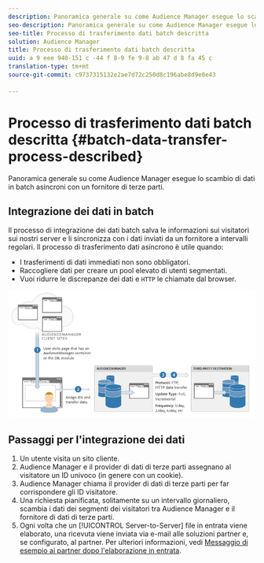 ```yaml
---
description: Panoramica generale su come Audience Manager esegue lo scambio di dati in batch asincroni con un fornitore di terze parti.
seo-description: Panoramica generale su come Audience Manager esegue lo scambio di dati in batch asincroni con un fornitore di terze parti.
seo-title: Processo di trasferimento dati batch descritta
solution: Audience Manager
title: Processo di trasferimento dati batch descritta
uuid: a 9 eee 940-151 c -44 f 8-9 fe 9-8 ab 47 d 8 fa 45 c
translation-type: tm+mt
source-git-commit: c9737315132e2ae7d72c250d8c196abe8d9e0e43

---
```



# Processo di trasferimento dati batch descritta {#batch-data-transfer-process-described}

Panoramica generale su come Audience Manager esegue lo scambio di dati in batch asincroni con un fornitore di terze parti.

## Integrazione dei dati in batch

<!-- c_async.xml -->

Il processo di integrazione dei dati batch salva le informazioni sui visitatori sui nostri server e li sincronizza con i dati inviati da un fornitore a intervalli regolari. Il processo di trasferimento dati asincrono è utile quando:

* I trasferimenti di dati immediati non sono obbligatori.
* Raccogliere dati per creare un pool elevato di utenti segmentati.
* Vuoi ridurre le discrepanze dei dati e `HTTP` le chiamate dal browser.

![](assets/s2s_70.png)

## Passaggi per l&#39;integrazione dei dati

1. Un utente visita un sito cliente.
1. Audience Manager e il provider di dati di terze parti assegnano al visitatore un ID univoco (in genere con un cookie).
1. Audience Manager chiama il provider di dati di terze parti per far corrispondere gli ID visitatore.
1. Una richiesta pianificata, solitamente su un intervallo giornaliero, scambia i dati dei segmenti dei visitatori tra Audience Manager e il fornitore di dati di terze parti.
1. Ogni volta che un [!UICONTROL Server-to-Server] file in entrata viene elaborato, una ricevuta viene inviata via e-mail alle soluzioni partner e, se configurato, al partner. Per ulteriori informazioni, vedi [Messaggio di esempio ai partner dopo l&#39;elaborazione in entrata](../../../integration/sending-audience-data/batch-data-transfer-explained/inbound-receipt-message.md).